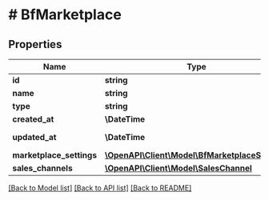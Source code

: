 # # BfMarketplace

## Properties

Name | Type | Description | Notes
------------ | ------------- | ------------- | -------------
**id** | **string** |  | [optional]
**name** | **string** |  |
**type** | **string** |  |
**created_at** | **\DateTime** |  | [readonly]
**updated_at** | **\DateTime** |  | [optional] [readonly]
**marketplace_settings** | [**\OpenAPI\Client\Model\BfMarketplaceSettings**](BfMarketplaceSettings.md) |  | [optional]
**sales_channels** | [**\OpenAPI\Client\Model\SalesChannel**](SalesChannel.md) |  | [optional]

[[Back to Model list]](../../README.md#models) [[Back to API list]](../../README.md#endpoints) [[Back to README]](../../README.md)
